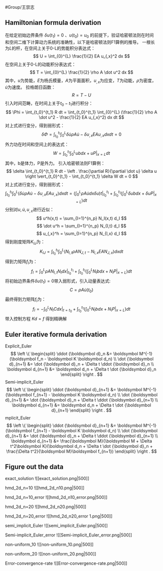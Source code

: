 #Group/王崇志 
## Hamiltonian  formula derivation

在给定初始边界条件 $\delta u(t_1) = 0$ 、$u (t_0) = u_0$ 的前提下，验证哈密顿法则在时间和空间二维下计算动力系统的准确性，以下是哈密顿法则F1算例的推导。
一根长为$L$的杆，在空间上关于0-L的势能积分表达式：
$$
U = \int_{0}^{L} \frac{1}{2} EA u_{,x}^2 dx
$$
在空间上关于0-L的动能积分表达式：
$$
T = \int_{0}^{L} \frac{1}{2} \rho A \dot u^2 dx
$$
其中，$u$为势能，$E$为杨氏模量，$A$为平面面积，$u_{,x}$为应变，$T$为动能，$ρ$为密度，$\dot u$为速度。
拉格朗日函数：
$$
R = T-U
$$
引入时间范畴，在时间上关于$t_0 - t_1$进行积分：
$$
\Phi = \int_{t_0}^{t_1} R dt = \int_{t_0}^{t_1} \int_{0}^{L} (\frac{1}{2} \rho A \dot u^2 - \frac{1}{2} EA u_{,x}^2) dx dt
$$
对上式进行变分，得到弱形式：
$$
\delta \Phi = \int_{t_0}^{t_1} \int_{0}^{L} \delta \dot u \rho A \dot u - \delta u_{,x} EA u_{,x} dx dt = 0
$$
外力功在时间和空间上的表达式：
$$
W = \int_{t_0}^{t_1} \int_{0}^{L}ub dx  +uP \vert_{x=L} dt
$$
其中，b是体力，P是外力。
引入哈密顿法则F1算例：
$$
\delta \int_{t_0}^{t_1} R dt - \left . \frac{\partial R}{\partial \dot u} \delta u \right \vert_{t_0}^{t_1} - \int_{t_0}^{t_1} \delta W dt = 0
$$
对上式进行变分，得到弱形式：
$$
 \int_{t_0}^{t_1} \int_{0}^{L} (\delta \dot u \rho A \dot u - \delta u_{,x} EA u_{,x}) dx dt = (\int_{0}^{L} \rho A \dot udx \delta u)t \vert_{t_0}^{t_1} + \int_{t_0}^{t_1} (\int_{0}^{L} \delta ub dx  + \delta uP \vert_{x=L} )dt
$$
分别对$u, \dot u , u_{,x}$进行近似：
$$
u^h(x,t) = \sum_{I=1}^{n_p} N_I(x,t) d_I
$$
$$
\dot u^h = \sum_{I=1}^{n_p} N_{I,t} d_I
$$
$$
u_{,x}^h = \sum_{I=1}^{n_p} N_{I,x} d_I
$$
得到刚度矩阵$K_{IJ}$为：
$$
K_{IJ} = \int_{t_0}^{t_1} \int_{0}^{L} (N_{I,t} \rho A N_{J,t} - N_{I,x}EAN_{J,x})dxdt
$$
得到力矩阵$f_I$为：
$$
f_{I} = \int_{0}^{L} \rho A N_{I,t} N_I dx \vert_{t_0}^{t_1} + \int_{t_0}^{t_1} (\int_{0}^{L} N_{I} b dx + N_{I} P \vert_{x=L})dt
$$
将初始边界条件$\delta u (t_1) = 0$带入弱形式，引入动量表达式:
$$
C = \rho A \dot u(t_0)
$$
最终得到力矩阵$f_I$为：
$$
f_{I} = - \int_{0}^{L} N_I C dx \vert_{t = t_0}  + \int_{t_0}^{t_1} (\int_{0}^{L} N_{I} b dx + N_{I} P \vert_{x=L})dt
$$
带入控制方程 $Kd = f$ 得到精确解

## Euler iterative formula derivation

Explicit_Euler
$$
\left \{
\begin{split}
\ddot {\boldsymbol d}_n &= \boldsymbol M^{-1} (\boldsymbol f_n - \boldsymbol K \boldsymbol d_n) \\
\dot {\boldsymbol d}_{n+1} &= \dot {\boldsymbol d}_n + \Delta t \ddot {\boldsymbol d}_n \\
\boldsymbol d_{n+1} &= \boldsymbol d_n + \Delta t \dot {\boldsymbol d}_n
\end{split}
\right . 
$$Semi-implicit_Euler
$$
\left \{
\begin{split}
\ddot {\boldsymbol d}_{n+1} &= \boldsymbol M^{-1} (\boldsymbol f_{n+1} - \boldsymbol K \boldsymbol d_n) \\
\dot {\boldsymbol d}_{n+1} &= \dot {\boldsymbol d}_n + \Delta t \ddot {\boldsymbol d}_{n+1} \\
\boldsymbol d_{n+1} &= \boldsymbol d_n + \Delta t \dot {\boldsymbol d}_{n+1}
\end{split}
\right . 
$$
mplicit_Euler
$$
\left \{
\begin{split}
\ddot {\boldsymbol d}_{n+1} &= \boldsymbol M^{-1} (\boldsymbol f_{n+1} - \boldsymbol K \boldsymbol d_n) \\
\dot {\boldsymbol d}_{n+1} &= \dot {\boldsymbol d}_n + \Delta t \ddot {\boldsymbol d}_{n+1} \\
\boldsymbol d_{n+1} &= \frac{\boldsymbol M}{\boldsymbol M + \Delta t^2\boldsymbol K}(\boldsymbol d_n + \Delta t \dot {\boldsymbol d}_n + \frac{\Delta t^2}{\boldsymbol M}\boldsymbol f_{n+1})
\end{split}
\right . 
$$

## Figure out the data

exact_solution
![[exact_solution.png|500]]


hmd_2d_n=10
![[hmd_2d_n10.png|500]]


hmd_2d_n=10_error
![[hmd_2d_n10_error.png|500]]

hmd_2d_n=20
![[hmd_2d_n20.png|500]]


hmd_2d_n=20_error
![[hmd_2d_n20_error 1.png|500]]


semi_implicit_Euler
![[semi_implicit_Euler.png|500]]


Semi-implicit_Euler_error
![[Semi-implicit_Euler_error.png|500]]


non-uniform_10
![[non-uniform_10.png|500]]


non-uniform_20
![[non-uniform_20.png|500]]


Error-convergence-rate
![[Error-convergence-rate.png|500]]